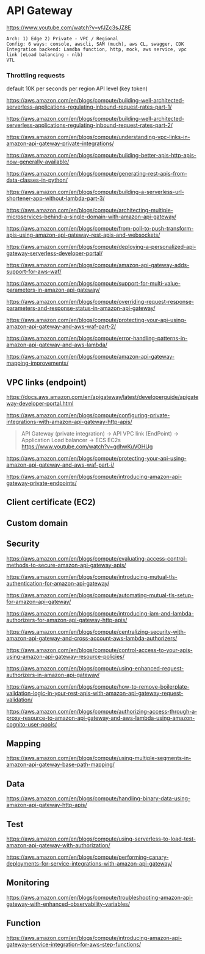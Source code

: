 # API Gateway

https://www.youtube.com/watch?v=yfJZc3sJZ8E

    Arch: 1) Edge 2) Private - VPC / Regional
    Config: 6 ways: console, awscli, SAM (much), aws CL, swagger, CDK 
    Integration backend: Lamdba function, http, mock, aws service, vpc link (eLoad balancing - nlb)
    VTL

### Throttling requests

   default 10K per seconds per region
   API level (key token)

https://aws.amazon.com/en/blogs/compute/building-well-architected-serverless-applications-regulating-inbound-request-rates-part-1/

https://aws.amazon.com/en/blogs/compute/building-well-architected-serverless-applications-regulating-inbound-request-rates-part-2/

https://aws.amazon.com/en/blogs/compute/understanding-vpc-links-in-amazon-api-gateway-private-integrations/

https://aws.amazon.com/en/blogs/compute/building-better-apis-http-apis-now-generally-available/

https://aws.amazon.com/en/blogs/compute/generating-rest-apis-from-data-classes-in-python/

https://aws.amazon.com/en/blogs/compute/building-a-serverless-url-shortener-app-without-lambda-part-3/

https://aws.amazon.com/en/blogs/compute/architecting-multiple-microservices-behind-a-single-domain-with-amazon-api-gateway/

https://aws.amazon.com/en/blogs/compute/from-poll-to-push-transform-apis-using-amazon-api-gateway-rest-apis-and-websockets/

https://aws.amazon.com/en/blogs/compute/deploying-a-personalized-api-gateway-serverless-developer-portal/

https://aws.amazon.com/en/blogs/compute/amazon-api-gateway-adds-support-for-aws-waf/

https://aws.amazon.com/en/blogs/compute/support-for-multi-value-parameters-in-amazon-api-gateway/

https://aws.amazon.com/en/blogs/compute/overriding-request-response-parameters-and-response-status-in-amazon-api-gateway/

https://aws.amazon.com/en/blogs/compute/protecting-your-api-using-amazon-api-gateway-and-aws-waf-part-2/

https://aws.amazon.com/en/blogs/compute/error-handling-patterns-in-amazon-api-gateway-and-aws-lambda/

https://aws.amazon.com/en/blogs/compute/amazon-api-gateway-mapping-improvements/

## VPC links (endpoint)

https://docs.aws.amazon.com/en/apigateway/latest/developerguide/apigateway-developer-portal.html

https://aws.amazon.com/en/blogs/compute/configuring-private-integrations-with-amazon-api-gateway-http-apis/
> API Gateway (private integration) -> API VPC link (EndPoint) -> Application Load balancer -> ECS EC2s
> https://www.youtube.com/watch?v=gdhwKuVOHUg

https://aws.amazon.com/en/blogs/compute/protecting-your-api-using-amazon-api-gateway-and-aws-waf-part-i/

https://aws.amazon.com/en/blogs/compute/introducing-amazon-api-gateway-private-endpoints/

## Client certificate (EC2)
## Custom domain

## Security
https://aws.amazon.com/en/blogs/compute/evaluating-access-control-methods-to-secure-amazon-api-gateway-apis/

https://aws.amazon.com/en/blogs/compute/introducing-mutual-tls-authentication-for-amazon-api-gateway/

https://aws.amazon.com/en/blogs/compute/automating-mutual-tls-setup-for-amazon-api-gateway/

https://aws.amazon.com/en/blogs/compute/introducing-iam-and-lambda-authorizers-for-amazon-api-gateway-http-apis/

https://aws.amazon.com/en/blogs/compute/centralizing-security-with-amazon-api-gateway-and-cross-account-aws-lambda-authorizers/

https://aws.amazon.com/en/blogs/compute/control-access-to-your-apis-using-amazon-api-gateway-resource-policies/

https://aws.amazon.com/en/blogs/compute/using-enhanced-request-authorizers-in-amazon-api-gateway/

https://aws.amazon.com/en/blogs/compute/how-to-remove-boilerplate-validation-logic-in-your-rest-apis-with-amazon-api-gateway-request-validation/

https://aws.amazon.com/en/blogs/compute/authorizing-access-through-a-proxy-resource-to-amazon-api-gateway-and-aws-lambda-using-amazon-cognito-user-pools/

## Mapping
https://aws.amazon.com/en/blogs/compute/using-multiple-segments-in-amazon-api-gateway-base-path-mapping/

## Data
https://aws.amazon.com/en/blogs/compute/handling-binary-data-using-amazon-api-gateway-http-apis/

## Test
https://aws.amazon.com/en/blogs/compute/using-serverless-to-load-test-amazon-api-gateway-with-authorization/

https://aws.amazon.com/en/blogs/compute/performing-canary-deployments-for-service-integrations-with-amazon-api-gateway/

## Monitoring
https://aws.amazon.com/en/blogs/compute/troubleshooting-amazon-api-gateway-with-enhanced-observability-variables/

## Function
https://aws.amazon.com/en/blogs/compute/introducing-amazon-api-gateway-service-integration-for-aws-step-functions/